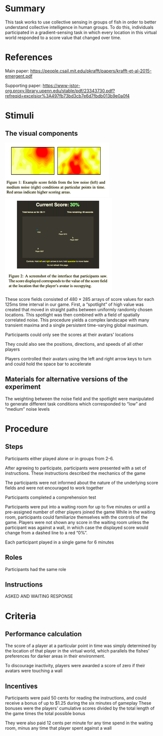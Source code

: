 # Summary
This task works to use collective sensing in groups of fish in order to better understand collective intelligence in human groups. To do this, individuals participated in a gradient-sensing task in which every location in this virtual world responded to a score value that changed over time.

# References
Main paper: https://people.csail.mit.edu/pkrafft/papers/krafft-et-al-2015-emergent.pdf

Supporting paper: https://www-jstor-org.proxy.library.upenn.edu/stable/pdf/23343730.pdf?refreqid=excelsior%3A497fb73bd3cb7e6d7fbdb013b9e0a0f4

# Stimuli
## The visual components
![Fish1](/images/Fish1.png)
![Fish2](/images/Fish2.png)

These score fields consisted of 480 × 285 arrays of score values for each 125ms time interval in our game. First, a “spotlight” of high value was created that moved in straight paths between uniformly randomly chosen locations. This spotlight was then combined with a field of spatially correlated noise. This procedure yields a complex landscape with many transient maxima and a single persistent time-varying global maximum.

 Participants could only see the scores at their avatars' locations
 
 They could also see the positions, directions, and speeds of all other players
 
 Players controlled their avatars using the left and right arrow keys to turn and could hold the space bar to accelerate

## Materials for alternative versions of the experiment 
The weighting between the noise field and the spotlight were manipulated to generate different task conditions which corresponded to “low” and “medium” noise levels 

# Procedure
## Steps
 Participants either played alone or in groups from 2-6.
 
 After agreeing to participate, participants were presented with a set of instructions. 
  These instructions described the mechanics of the game
  
 The participants were not informed about the nature of the underlying score fields and were not encouraged to work together
 
 Participants completed a comprehension test
 
 Participants were put into a waiting room for up to five minutes or until a pre-assigned number of other players joined the game
  While in the waiting room, participants could familiarize themselves with the controls of the game. Players were not shown any score in the waiting room unless the participant was against a wall, in which case the displayed score would change from a dashed line to a red “0%”.
 
 Each participant played in a single game for 6 minutes


## Roles 
Participants had the same role

## Instructions
ASKED AND WAITING RESPONSE

# Criteria
## Performance calculation
 The score of a player at a particular point in time was simply determined by the location of that player in the virtual world, which parallels the fishes’ preferences for darker areas in their environment.
 
 To discourage inactivity, players were awarded a score of zero if their avatars were touching a wall

## Incentives
Participants were paid 50 cents for reading the instructions, and could receive a bonus of up to $1.25 during the six minutes of gameplay
 These bonuses were the players' cumulative scores divided by the total length of the game times the total possible bonus

They were also paid 12 cents per minute for any time spend in the waiting room, minus any time that player spent against a wall

